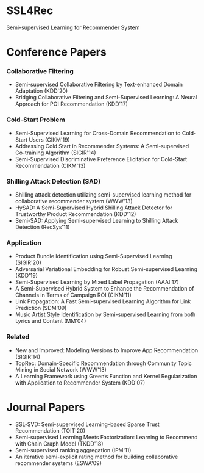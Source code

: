 # SSL4Rec
Semi-supervised Learning for Recommender System

# Conference Papers

### Collaborative Filtering
- Semi-supervised Collaborative Filtering by Text-enhanced Domain Adaptation (KDD'20)
- Bridging Collaborative Filtering and Semi-Supervised Learning: A Neural Approach for POI Recommendation (KDD'17)

### Cold-Start Problem
- Semi-Supervised Learning for Cross-Domain Recommendation to Cold-Start Users (CIKM'19)
- Addressing Cold Start in Recommender Systems: A Semi-supervised Co-training Algorithm (SIGIR'14)
- Semi-Supervised Discriminative Preference Elicitation for Cold-Start Recommendation (CIKM'13)

### Shilling Attack Detection (SAD)
- Shilling attack detection utilizing semi-supervised learning method for collaborative recommender system (WWW'13)
- HySAD: A Semi-Supervised Hybrid Shilling Attack Detector for Trustworthy Product Recommendation (KDD'12)
- Semi-SAD: Applying Semi-supervised Learning to Shilling Attack Detection (RecSys'11)

### Application
- Product Bundle Identification using Semi-Supervised Learning (SIGIR'20)
- Adversarial Variational Embedding for Robust Semi-supervised Learning (KDD'19)
- Semi-Supervised Learning by Mixed Label Propagation (AAAI'17)
- A Semi-Supervised Hybrid System to Enhance the Recommendation of Channels in Terms of Campaign ROI (CIKM'11)
- Link Propagation: A Fast Semi-supervised Learning Algorithm for Link Prediction (SDM'09)
- Music Artist Style Identification by Semi-supervised Learning from both Lyrics and Content (MM'04)

### Related
- New and Improved: Modeling Versions to Improve App Recommendation (SIGIR'14)
- TopRec: Domain-Specific Recommendation through Community Topic Mining in Social Network (WWW'13)
- A Learning Framework using Green’s Function and Kernel Regularization with Application to Recommender System (KDD'07)

# Journal Papers
- SSL-SVD: Semi-supervised Learning–based Sparse Trust Recommendation (TOIT'20)
- Semi-supervised Learning Meets Factorization: Learning to Recommend with Chain Graph Model (TKDD'18)
- Semi-supervised ranking aggregation (IPM'11)
- An iterative semi-explicit rating method for building collaborative recommender systems (ESWA'09)
